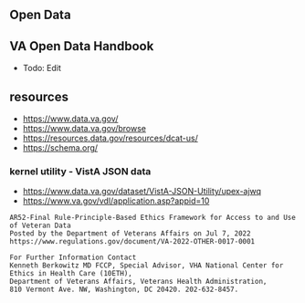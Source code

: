 ## Open Data


## VA Open Data Handbook
* Todo: Edit


## resources
* https://www.data.va.gov/
* https://www.data.va.gov/browse
* https://resources.data.gov/resources/dcat-us/
* https://schema.org/

### kernel utility - VistA JSON data
* https://www.data.va.gov/dataset/VistA-JSON-Utility/upex-ajwq
* https://www.va.gov/vdl/application.asp?appid=10



``` text
AR52-Final Rule-Principle-Based Ethics Framework for Access to and Use of Veteran Data
Posted by the Department of Veterans Affairs on Jul 7, 2022
https://www.regulations.gov/document/VA-2022-OTHER-0017-0001

For Further Information Contact
Kenneth Berkowitz MD FCCP, Special Advisor, VHA National Center for Ethics in Health Care (10ETH), 
Department of Veterans Affairs, Veterans Health Administration, 
810 Vermont Ave. NW, Washington, DC 20420. 202-632-8457.
```




